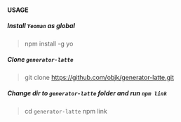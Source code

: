 #### USAGE

##### Install `Yeoman` as global
> npm install -g yo

##### Clone `generator-latte`
> git clone https://github.com/objk/generator-latte.git

##### Change dir to `generator-latte` folder and run `npm link`
> cd `generator-latte`
> npm link
